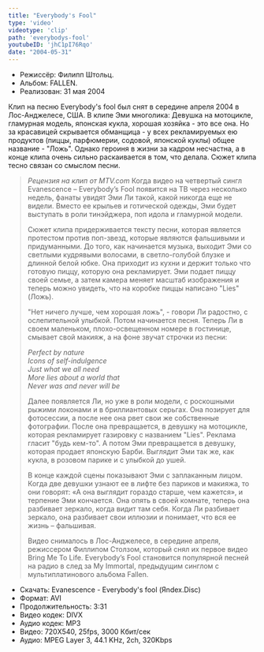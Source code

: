 ```yaml
---
title: "Everybody's Fool"
type: 'video'
videotype: 'clip'
path: 'everybodys-fool'
youtubeID: 'jhC1pI76Rqo'
date: "2004-05-31"
---
```


- Режиссёр: Филипп Штольц.
- Альбом: FALLEN.
- Реализован: 31 мая 2004

Клип на песню Everybody's fool был снят в середине апреля 2004 в Лос-Анджелесе, США. В клипе Эми многолика: Девушка на мотоцикле, гламурная модель, японская кукла, хорошая хозяйка - это все она. Но за красавицей скрывается обманщица - у всех рекламируемых ею продуктов (пиццы, парфюмерии, содовой, японской куклы) общее название - "Ложь". Однако героиня в жизни за кадром несчастна, а в конце клипа очень сильно раскаивается в том, что делала. Сюжет клипа тесно связан со смыслом песни.

><cite>Рецензия на клип от MTV.com</cite>
>Когда видео на четвертый сингл Evanescence – Everybody’s Fool появится на ТВ через несколько недель, фанаты увидят Эми Ли такой, какой никогда еще не видели. Вместо ее крыльев и готической одежды, Эми будет выступать в роли тинэйджера, поп идола и гламурной модели.
>
>Сюжет клипа придерживается тексту песни, которая является протестом против поп-звезд, которые являются фальшивыми и придуманными. До того, как начинается музыка, выходит Эми со светлыми кудрявыми волосами, в светло-голубой блузке и длинной белой юбке. Она приходит из кухни и держит только что готовую пиццу, которую она рекламирует. Эми подает пиццу своей семье, а затем камера меняет масштаб изображения и теперь можно увидеть, что на коробке пиццы написано "Lies" (Ложь).
>
>"Нет ничего лучше, чем хорошая ложь", - говори Ли радостно, с ослепительной улыбкой. Потом начинается песня. Теперь Ли в своем маленьком, плохо-освещенном номере в гостинице, смывает свой макияж, а на фоне звучат строчки из песни:
>
><cite>Perfect by nature  
>Icons of self-indulgence  
>Just what we all need  
>More lies about a world that  
>Never was and never will be</cite>
>
>Далее появляется Ли, но уже в роли модели, с роскошными рыжими локонами и в бриллиантовых серьгах. Она позирует для фотосессии, а после нее она рвет свои же собственные фотографии. После она превращается, в девушку на мотоцикле, которая рекламирует газировку с названием "Lies". Реклама гласит "будь кем-то". А потом Эми превращается в девушку, которая продает японскую Барби. Выглядит Эми так же, как кукла, в розовом парике и с улыбкой до ушей.
>
>В конце каждой сцены показывают Эми с заплаканным лицом. Когда две девушки узнают ее в лифте без париков и макияжа, то они говорят: «А она выглядит гораздо старше, чем кажется», и терпение Эми кончается. Она опять в своей комнате, теперь она разбивает зеркало, когда видит там себя. Когда Ли разбивает зеркало, она разбивает свои иллюзии и понимает, что вся ее жизнь – фальшивая.
>
>Видео снималось в Лос-Анджелесе, в середине апреля, режиссером Филлипом Столзом, который снял их первое видео Bring Me To Life. Everybody’s Fool становится популярной песней на радио в след за My Immortal, предыдущим синглом с мультиплатинового альбома Fallen.




- Скачать: Evanescence - Everybody's fool (Яndex.Disc)
- Формат: AVI
- Продолжительность: 3:31
- Видео кодек: DIVX
- Аудио кодек: MP3
- Видео: 720X540, 25fps, 3000 Кбит/сек
- Аудио: MPEG Layer 3, 44.1 KHz, 2ch, 320Kbps
